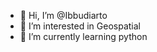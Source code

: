 - 👋 Hi, I’m @Ibbudiarto
- 👀 I’m interested in Geospatial
- 🌱 I’m currently learning python

<!---
Ibbudiarto/Ibbudiarto is a ✨ special ✨ repository because its `README.md` (this file) appears on your GitHub profile.
You can click the Preview link to take a look at your changes.
--->
